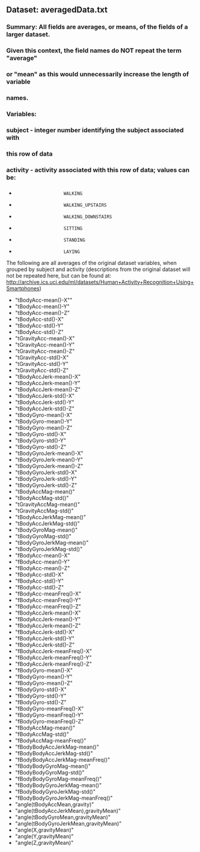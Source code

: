 ## Dataset:  averagedData.txt

### Summary:  All fields are averages, or means, of the fields of a larger dataset.
###           Given this context, the field names do NOT repeat the term "average"
###           or "mean" as this would unnecessarily increase the length of variable
###          names.
          
### Variables:
###         subject - integer number identifying the subject associated with 
###                   this row of data
###                   
###         activity - activity associated with this row of data;  values can be:
###
*                		WALKING
*                		WALKING_UPSTAIRS
*               		WALKING_DOWNSTAIRS
*               		SITTING
*                		STANDING
*                		LAYING

The following are all averages of the original dataset variables, when grouped
by subject and activity (descriptions from the original dataset will not be repeated here, but can be found at:  http://archive.ics.uci.edu/ml/datasets/Human+Activity+Recognition+Using+Smartphones)

* "tBodyAcc-mean()-X""
* "tBodyAcc-mean()-Y"
* "tBodyAcc-mean()-Z"
* "tBodyAcc-std()-X"
* "tBodyAcc-std()-Y"
* "tBodyAcc-std()-Z"
* "tGravityAcc-mean()-X"
* "tGravityAcc-mean()-Y"
* "tGravityAcc-mean()-Z"
* "tGravityAcc-std()-X"
* "tGravityAcc-std()-Y"
* "tGravityAcc-std()-Z"
* "tBodyAccJerk-mean()-X"
* "tBodyAccJerk-mean()-Y"
* "tBodyAccJerk-mean()-Z"
* "tBodyAccJerk-std()-X"
* "tBodyAccJerk-std()-Y"
* "tBodyAccJerk-std()-Z"
* "tBodyGyro-mean()-X"
* "tBodyGyro-mean()-Y"
* "tBodyGyro-mean()-Z"
* "tBodyGyro-std()-X"
* "tBodyGyro-std()-Y"
* "tBodyGyro-std()-Z"
* "tBodyGyroJerk-mean()-X"
* "tBodyGyroJerk-mean()-Y"
* "tBodyGyroJerk-mean()-Z"
* "tBodyGyroJerk-std()-X"
* "tBodyGyroJerk-std()-Y"
* "tBodyGyroJerk-std()-Z"
* "tBodyAccMag-mean()"
* "tBodyAccMag-std()"
* "tGravityAccMag-mean()"
* "tGravityAccMag-std()"
* "tBodyAccJerkMag-mean()"
* "tBodyAccJerkMag-std()"
* "tBodyGyroMag-mean()"
* "tBodyGyroMag-std()"
* "tBodyGyroJerkMag-mean()"
* "tBodyGyroJerkMag-std()"
* "fBodyAcc-mean()-X"
* "fBodyAcc-mean()-Y"
* "fBodyAcc-mean()-Z"
* "fBodyAcc-std()-X"
* "fBodyAcc-std()-Y"
* "fBodyAcc-std()-Z"
* "fBodyAcc-meanFreq()-X"
* "fBodyAcc-meanFreq()-Y"
* "fBodyAcc-meanFreq()-Z"
* "fBodyAccJerk-mean()-X"
* "fBodyAccJerk-mean()-Y"
* "fBodyAccJerk-mean()-Z"
* "fBodyAccJerk-std()-X"
* "fBodyAccJerk-std()-Y"
* "fBodyAccJerk-std()-Z"
* "fBodyAccJerk-meanFreq()-X"
* "fBodyAccJerk-meanFreq()-Y"
* "fBodyAccJerk-meanFreq()-Z"
* "fBodyGyro-mean()-X"
* "fBodyGyro-mean()-Y"
* "fBodyGyro-mean()-Z"
* "fBodyGyro-std()-X"
* "fBodyGyro-std()-Y"
* "fBodyGyro-std()-Z"
* "fBodyGyro-meanFreq()-X"
* "fBodyGyro-meanFreq()-Y"
* "fBodyGyro-meanFreq()-Z"
* "fBodyAccMag-mean()"
* "fBodyAccMag-std()"
* "fBodyAccMag-meanFreq()"
* "fBodyBodyAccJerkMag-mean()"
* "fBodyBodyAccJerkMag-std()"
* "fBodyBodyAccJerkMag-meanFreq()"
* "fBodyBodyGyroMag-mean()"
* "fBodyBodyGyroMag-std()"
* "fBodyBodyGyroMag-meanFreq()"
* "fBodyBodyGyroJerkMag-mean()"
* "fBodyBodyGyroJerkMag-std()"
* "fBodyBodyGyroJerkMag-meanFreq()"
* "angle(tBodyAccMean,gravity)"
* "angle(tBodyAccJerkMean),gravityMean)"
* "angle(tBodyGyroMean,gravityMean)"
* "angle(tBodyGyroJerkMean,gravityMean)"
* "angle(X,gravityMean)"
* "angle(Y,gravityMean)"
* "angle(Z,gravityMean)"
